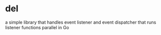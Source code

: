 # del
a simple library that handles event listener and event dispatcher that runs listener functions parallel in Go
